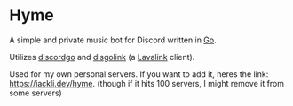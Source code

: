 # Hyme

A simple and private music bot for Discord written in [Go](https://golang.org/).

Utilizes [discordgo](https://github.com/bwmarrin/discordgo) and [disgolink](https://github.com/DisgoOrg/disgolink) (a [Lavalink](https://github.com/freyacodes/Lavalink) client).

Used for my own personal servers. If you want to add it, heres the link: https://jackli.dev/hyme. (though if it hits 100 servers, I might remove it from some servers)
